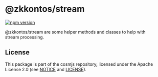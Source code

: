# @zkkontos/stream

[![npm version](https://img.shields.io/npm/v/@zkkontos/stream.svg)](https://www.npmjs.com/package/@zkkontos/stream)

@zkkontos/stream are some helper methods and classes to help with stream
processing.

## License

This package is part of the cosmjs repository, licensed under the Apache License
2.0 (see [NOTICE](https://github.com/cosmos/cosmjs/blob/main/NOTICE) and
[LICENSE](https://github.com/cosmos/cosmjs/blob/main/LICENSE)).
